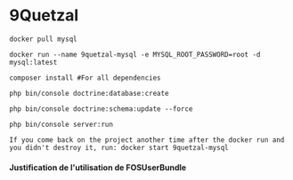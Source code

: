 9Quetzal
========

    docker pull mysql

    docker run --name 9quetzal-mysql -e MYSQL_ROOT_PASSWORD=root -d mysql:latest

    composer install #For all dependencies

    php bin/console doctrine:database:create

    php bin/console doctrine:schema:update --force

    php bin/console server:run

    If you come back on the project another time after the docker run and you didn't destroy it, run: docker start 9quetzal-mysql

#### Justification de l'utilisation de FOSUserBundle
